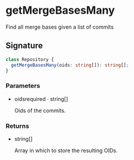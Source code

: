 # getMergeBasesMany

Find all merge bases given a list of commits

## Signature

```ts
class Repository {
  getMergeBasesMany(oids: string[]): string[];
}
```

### Parameters

<ul class="param-ul">
  <li class="param-li param-li-root">
    <span class="param-name">oids</span><span class="param-required">required</span>&nbsp;·&nbsp;<span class="param-type">string[]</span>
    <br>
    <p class="param-description">Oids of the commits.</p>
  </li>
</ul>

### Returns

<ul class="param-ul">
  <li class="param-li param-li-root">
    <span class="param-type">string[]</span>
    <br>
    <p class="param-description">Array in which to store the resulting OIDs.</p>
  </li>
</ul>